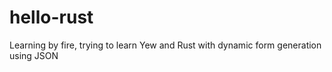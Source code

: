 # hello-rust
Learning by fire, trying to learn Yew and Rust with dynamic form generation using JSON
